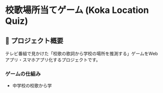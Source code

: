# 校歌場所当てゲーム (Koka Location Quiz)

## 📝 プロジェクト概要

テレビ番組で見かけた「校歌の歌詞から学校の場所を推測する」ゲームをWebアプリ・スマホアプリ化するプロジェクトです。

### ゲームの仕組み
- 中学校の校歌から学